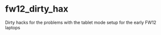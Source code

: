 # fw12_dirty_hax
Dirty hacks for the problems with the tablet mode setup for the early FW12 laptops
